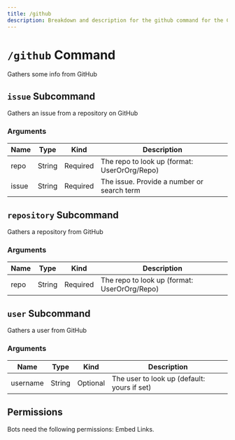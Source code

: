 ```yaml
---
title: /github
description: Breakdown and description for the github command for the Chewbotcca Discord bot
---
```


# `/github` Command

Gathers some info from GitHub

## `issue` Subcommand

Gathers an issue from a repository on GitHub

### Arguments

| Name  | Type   | Kind     | Description                                  |
|-------|--------|----------|----------------------------------------------|
| repo  | String | Required | The repo to look up (format: UserOrOrg/Repo) |
| issue | String | Required | The issue. Provide a number or search term   |

## `repository` Subcommand

Gathers a repository from GitHub

### Arguments

| Name | Type   | Kind     | Description                                  |
|------|--------|----------|----------------------------------------------|
| repo | String | Required | The repo to look up (format: UserOrOrg/Repo) |

## `user` Subcommand

Gathers a user from GitHub

### Arguments

| Name     | Type   | Kind     | Description                                 |
|----------|--------|----------|---------------------------------------------|
| username | String | Optional | The user to look up (default: yours if set) |

## Permissions

Bots need the following permissions: Embed Links.
